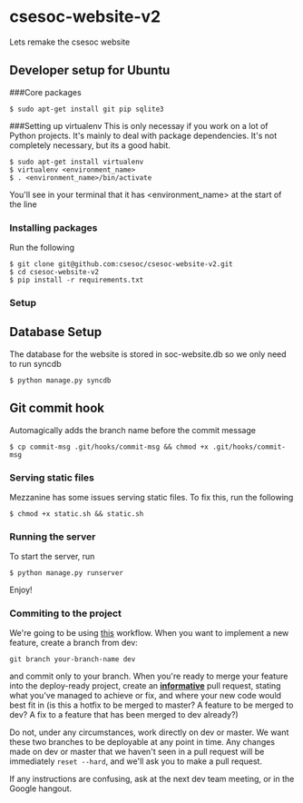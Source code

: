 csesoc-website-v2
=================

Lets remake the csesoc website

## Developer setup for Ubuntu
###Core packages
```
$ sudo apt-get install git pip sqlite3
```

###Setting up virtualenv
This is only necessay if you work on a lot of Python projects. It's mainly to deal with package dependencies. It's not completely necessary, but its a good habit.
```
$ sudo apt-get install virtualenv
$ virtualenv <environment_name>
$ . <environment_name>/bin/activate
```
You'll see in your terminal that it has \<environment_name\> at the start of the line

### Installing packages
Run the following
```
$ git clone git@github.com:csesoc/csesoc-website-v2.git
$ cd csesoc-website-v2
$ pip install -r requirements.txt
```

### Setup
## Database Setup
The database for the website is stored in soc-website.db so we only need to run syncdb
```
$ python manage.py syncdb
```

## Git commit hook
Automagically adds the branch name before the commit message
```
$ cp commit-msg .git/hooks/commit-msg && chmod +x .git/hooks/commit-msg
```

### Serving static files
Mezzanine has some issues serving static files. To fix this, run the following
```
$ chmod +x static.sh && static.sh
```

### Running the server
To start the server, run
```
$ python manage.py runserver
```
Enjoy!

### Commiting to the project
We're going to be using [this](http://nvie.com/posts/a-successful-git-branching-model/)
workflow. When you want to implement a new feature, create a branch from dev:

    git branch your-branch-name dev

and commit only to your branch. When you're ready to merge your feature into the
deploy-ready project, create an **[informative](https://github.com/bitly/dablooms/pull/19)**
pull request, stating what you've managed to achieve or fix, and where your new
code would best fit in (is this a hotfix to be merged to master? A feature to be
merged to dev? A fix to a feature that has been merged to dev already?)

Do not, under any circumstances, work directly on dev or master. We want these
two branches to be deployable at any point in time. Any changes made on dev
or master that we haven't seen in a pull request will be immediately `` reset --hard ``,
and we'll ask you to make a pull request.

If any instructions are confusing, ask at the next dev team meeting, or in the
Google hangout.
